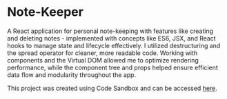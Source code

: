 # Note-Keeper
A React application for personal note-keeping with features like creating and deleting notes - implemented with concepts like ES6, JSX, and React hooks to manage state and lifecycle effectively. I utilized destructuring and the spread operator for cleaner, more readable code. Working with components and the Virtual DOM allowed me to optimize rendering performance, while the component tree and props helped ensure efficient data flow and modularity throughout the app. 

This project was created using Code Sandbox and can be accessed [here](https://codesandbox.io/p/sandbox/notes-keeper-mr5r6m).
